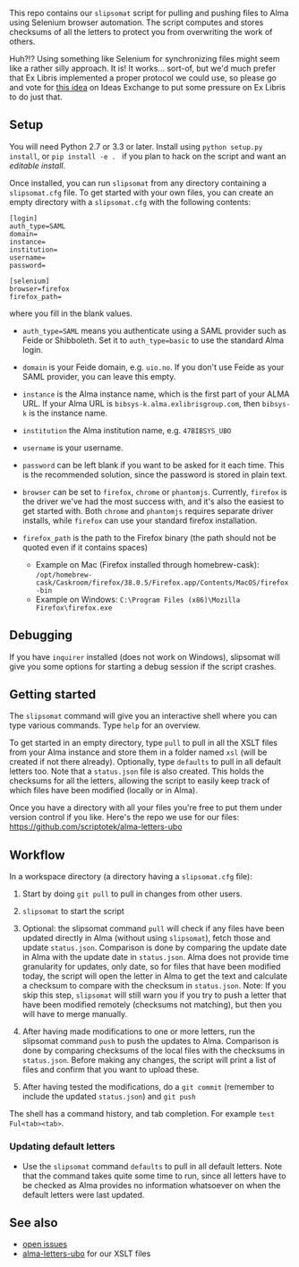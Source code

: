 
This repo contains our `slipsomat` script for pulling and pushing files to Alma
using Selenium browser automation. The script computes and stores checksums of
all the letters to protect you from overwriting the work of others.

Huh?!? Using something like Selenium for synchronizing files might seem like a
rather silly approach. It is! It works… sort-of, but we'd much prefer that
Ex Libris implemented a proper protocol we could use, so please go and vote for
[this idea](http://ideas.exlibrisgroup.com/forums/308173-alma/suggestions/12471084-synchronizing-xsl-templates-with-external-systems) on Ideas
Exchange to put some pressure on Ex Libris to do just that.

## Setup

You will need Python 2.7 or 3.3 or later. Install using `python setup.py install`,
or `pip install -e . ` if you plan to hack on the script and want an *editable install*.

Once installed, you can run `slipsomat` from any directory containing a `slipsomat.cfg`
file. To get started with your own files, you can create an empty directory with a
`slipsomat.cfg` with the following contents:

```
[login]
auth_type=SAML
domain=
instance=
institution=
username=
password=

[selenium]
browser=firefox
firefox_path=
```

where you fill in the blank values.

* `auth_type=SAML` means you authenticate using a SAML provider such as Feide
  or Shibboleth. Set it to `auth_type=basic` to use the standard Alma login.
* `domain` is your Feide domain, e.g. `uio.no`. If you don't use Feide as your
  SAML provider, you can leave this empty.
* `instance` is the Alma instance name, which is the first part of your ALMA URL.
  If your Alma URL is `bibsys-k.alma.exlibrisgroup.com`, then `bibsys-k` is the
  instance name.
* `institution` the Alma institution name, e.g. `47BIBSYS_UBO`
* `username` is your username.
* `password` can be left blank if you want to be asked for it each time. This
  is the recommended solution, since the password is stored in plain text.

* `browser` can be set to `firefox`, `chrome` or `phantomjs`. Currently, `firefox`
  is the driver we've had the most success with, and it's also the easiest to
  get started with. Both `chrome` and `phantomjs` requires separate driver
  installs, while `firefox` can use your standard firefox installation.
* `firefox_path` is the path to the Firefox binary (the path should not be quoted
  even if it contains spaces)
  * Example on Mac (Firefox installed through homebrew-cask):
  `/opt/homebrew-cask/Caskroom/firefox/38.0.5/Firefox.app/Contents/MacOS/firefox-bin`
  * Example on Windows: `C:\Program Files (x86)\Mozilla Firefox\firefox.exe`


## Debugging

If you have `inquirer` installed (does not work on Windows), slipsomat will give
you some options for starting a debug session if the script crashes.

## Getting started

The `slipsomat` command will give you an interactive shell where you can type various
commands. Type `help` for an overview.

To get started in an empty directory, type `pull` to pull in all the XSLT files from your Alma
instance and store them in a folder named `xsl` (will be created if not there already).
Optionally, type `defaults` to pull in all default letters too. Note that a `status.json` file
is also created. This holds the checksums for all the letters, allowing the script to easily keep
track of which files have been modified (locally or in Alma).

Once you have a directory with all your files you're free to put them under version control
if you like. Here's the repo we use for our files: https://github.com/scriptotek/alma-letters-ubo

## Workflow

In a workspace directory (a directory having a `slipsomat.cfg` file):

1. Start by doing `git pull` to pull in changes from other users.

2. `slipsomat` to start the script

3. Optional: the slipsomat command `pull` will check if any files have been updated
  directly in Alma (without using `slipsomat`), fetch those and update `status.json`.
  Comparison is done by comparing the update date in Alma with the update date in `status.json`.
  Alma does not provide time granularity for updates, only date, so for files that have been
  modified today, the script will open the letter in Alma to get the text and calculate a
  checksum to compare with the checksum in `status.json`.
  Note: If you skip this step, `slipsomat` will still warn you if you try to push a
  letter that have been modified remotely (checksums not matching), but then you will
  have to merge manually.

4. After having made modifications to one or more letters, run the slipsomat command `push`
  to push the updates to Alma. Comparison is done by comparing checksums of the local files
  with the checksums in `status.json`. Before making any changes, the script will print a list
  of files and confirm that you want to upload these.

5. After having tested the modifications, do a `git commit` (remember to include the updated
  `status.json`) and `git push`

The shell has a command history, and tab completion. For example `test Ful<tab><tab>`.

### Updating default letters

- Use the `slipsomat` command `defaults` to pull in all default letters.
  Note that the command takes quite some time to run, since all letters have to
  be checked as Alma provides no information whatsoever on when the default
  letters were last updated.

## See also

* [open issues](https://github.com/scriptotek/alma-slipsomat/issues)
* [alma-letters-ubo](https://github.com/scriptotek/alma-letters-ubo) for our XSLT files
